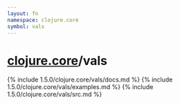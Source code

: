 ```yaml
---
layout: fn
namespace: clojure.core
symbol: vals
---
```


# [clojure.core](../)/vals

{% include 1.5.0/clojure.core/vals/docs.md %}
{% include 1.5.0/clojure.core/vals/examples.md %}
{% include 1.5.0/clojure.core/vals/src.md %}

